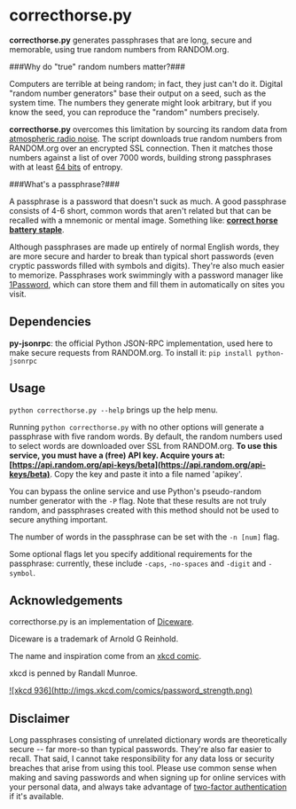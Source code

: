 correcthorse.py
================

**correcthorse.py** generates passphrases that are long, secure and memorable,
using true random numbers from RANDOM.org.

###Why do "true" random numbers matter?###

Computers are terrible at being random; in fact, they just can't do it. Digital "random number generators" base their output on a seed, such as the system time. The numbers they generate might look arbitrary, but if you know the seed, you can reproduce the "random" numbers precisely. 

__correcthorse.py__  overcomes this limitation by sourcing its random data from [atmospheric radio noise](http://www.random.org/faq/#Q1.4). The script downloads true random numbers from RANDOM.org over an encrypted SSL connection. Then it matches those numbers against a list of over 7000 words, building strong passphrases with at least [64 bits](http://world.std.com/%7Ereinhold/dicewarefaq.html#howlong) of entropy.

###What's a passphrase?###

A passphrase is a password that doesn't suck as much. A good passphrase consists of 4-6 short, common words that aren't related but that can be recalled with a mnemonic or mental image. Something like: <a href="#xkcd">__correct horse battery staple__</a>. 

Although passphrases are made up entirely of normal English words, they are more secure and harder to break than typical short passwords (even cryptic passwords filled with symbols and digits). They're also much easier to memorize. Passphrases work swimmingly with a password manager like [1Password](https://agilebits.com/onepassword), which can store them and fill them in automatically on sites you visit.



Dependencies
------------

**py-jsonrpc**: the official Python JSON-RPC implementation, used here to make secure requests from RANDOM.org. To install it: `pip install python-jsonrpc`


Usage
-----

`python correcthorse.py --help` brings up the help menu.

Running `python correcthorse.py` with no other options will generate a passphrase with five random words. By default, the random numbers used to select words are downloaded over SSL from RANDOM.org. __To use this service, you must have a (free) API key. Acquire yours at: [https://api.random.org/api-keys/beta](https://api.random.org/api-keys/beta)__. Copy the key and paste it into a file named 'apikey'.

You can bypass the online service and use Python's pseudo-random number generator with the `-P` flag. Note that these results are not truly random, and passphrases created with this method should not be used to secure anything important.

The number of words in the passphrase can be set with the `-n [num]` flag.

Some optional flags let you specify additional requirements for the passphrase: currently, these include `-caps`, `-no-spaces` and `-digit` and `-symbol`.

Acknowledgements
----------------


correcthorse.py is an implementation of [Diceware](http://world.std.com/~reinhold/diceware.html).

Diceware is a trademark of Arnold G Reinhold.

The name and inspiration come from an [xkcd comic](http://xkcd.com/936/).

<a name="xkcd">xkcd</a> is penned by Randall Munroe.

<a href="http://xkcd.com/936/">
![xkcd 936](http://imgs.xkcd.com/comics/password_strength.png)
</a>



Disclaimer
----------

Long passphrases consisting of unrelated dictionary words are theoretically secure -- far more-so than typical passwords. They're also far easier to recall. That said, I cannot take responsibility for any data loss or security breaches that arise from using this tool. Please use common sense when making and saving passwords and when signing up for online services with your personal data, and always take advantage of [two-factor authentication](http://www.pcmag.com/article2/0,2817,2456400,00.asp) if it's available.
